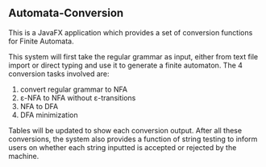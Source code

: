 ## Automata-Conversion

This is a JavaFX application which provides a set of conversion functions for Finite Automata. 

This system will first take the regular grammar as input, either from text file import or direct typing and use it to generate a finite automaton. The 4 conversion tasks involved are: 
1. convert regular grammar to NFA
2. ε-NFA to NFA without ε-transitions
3. NFA to DFA
4. DFA minimization

Tables will be updated to show each conversion output. After all these conversions, the system also provides a function of string testing to inform users on whether each string inputted is accepted or rejected by the machine. 
